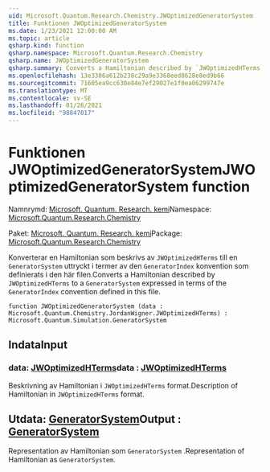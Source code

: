 ```yaml
---
uid: Microsoft.Quantum.Research.Chemistry.JWOptimizedGeneratorSystem
title: Funktionen JWOptimizedGeneratorSystem
ms.date: 1/23/2021 12:00:00 AM
ms.topic: article
qsharp.kind: function
qsharp.namespace: Microsoft.Quantum.Research.Chemistry
qsharp.name: JWOptimizedGeneratorSystem
qsharp.summary: Converts a Hamiltonian described by `JWOptimizedHTerms` to a `GeneratorSystem` expressed in terms of the `GeneratorIndex` convention defined in this file.
ms.openlocfilehash: 13e3386a612b238c29a9e3368eed8628e8ed9b66
ms.sourcegitcommit: 71605ea9cc630e84e7ef29027e1f0ea06299747e
ms.translationtype: MT
ms.contentlocale: sv-SE
ms.lasthandoff: 01/26/2021
ms.locfileid: "98847017"
---
```

# <a name="jwoptimizedgeneratorsystem-function"></a><span data-ttu-id="7db5c-102">Funktionen JWOptimizedGeneratorSystem</span><span class="sxs-lookup"><span data-stu-id="7db5c-102">JWOptimizedGeneratorSystem function</span></span>

<span data-ttu-id="7db5c-103">Namnrymd: [Microsoft. Quantum. Research. kemi](xref:Microsoft.Quantum.Research.Chemistry)</span><span class="sxs-lookup"><span data-stu-id="7db5c-103">Namespace: [Microsoft.Quantum.Research.Chemistry](xref:Microsoft.Quantum.Research.Chemistry)</span></span>

<span data-ttu-id="7db5c-104">Paket: [Microsoft. Quantum. Research. kemi](https://nuget.org/packages/Microsoft.Quantum.Research.Chemistry)</span><span class="sxs-lookup"><span data-stu-id="7db5c-104">Package: [Microsoft.Quantum.Research.Chemistry](https://nuget.org/packages/Microsoft.Quantum.Research.Chemistry)</span></span>


<span data-ttu-id="7db5c-105">Konverterar en Hamiltonian som beskrivs av `JWOptimizedHTerms` till en `GeneratorSystem` uttryckt i termer av den `GeneratorIndex` konvention som definierats i den här filen.</span><span class="sxs-lookup"><span data-stu-id="7db5c-105">Converts a Hamiltonian described by `JWOptimizedHTerms` to a `GeneratorSystem` expressed in terms of the `GeneratorIndex` convention defined in this file.</span></span>

```qsharp
function JWOptimizedGeneratorSystem (data : Microsoft.Quantum.Chemistry.JordanWigner.JWOptimizedHTerms) : Microsoft.Quantum.Simulation.GeneratorSystem
```


## <a name="input"></a><span data-ttu-id="7db5c-106">Indata</span><span class="sxs-lookup"><span data-stu-id="7db5c-106">Input</span></span>

### <a name="data--jwoptimizedhterms"></a><span data-ttu-id="7db5c-107">data: [JWOptimizedHTerms](xref:Microsoft.Quantum.Chemistry.JordanWigner.JWOptimizedHTerms)</span><span class="sxs-lookup"><span data-stu-id="7db5c-107">data : [JWOptimizedHTerms](xref:Microsoft.Quantum.Chemistry.JordanWigner.JWOptimizedHTerms)</span></span>

<span data-ttu-id="7db5c-108">Beskrivning av Hamiltonian i `JWOptimizedHTerms` format.</span><span class="sxs-lookup"><span data-stu-id="7db5c-108">Description of Hamiltonian in `JWOptimizedHTerms` format.</span></span>



## <a name="output--generatorsystem"></a><span data-ttu-id="7db5c-109">Utdata: [GeneratorSystem](xref:Microsoft.Quantum.Simulation.GeneratorSystem)</span><span class="sxs-lookup"><span data-stu-id="7db5c-109">Output : [GeneratorSystem](xref:Microsoft.Quantum.Simulation.GeneratorSystem)</span></span>

<span data-ttu-id="7db5c-110">Representation av Hamiltonian som `GeneratorSystem` .</span><span class="sxs-lookup"><span data-stu-id="7db5c-110">Representation of Hamiltonian as `GeneratorSystem`.</span></span>